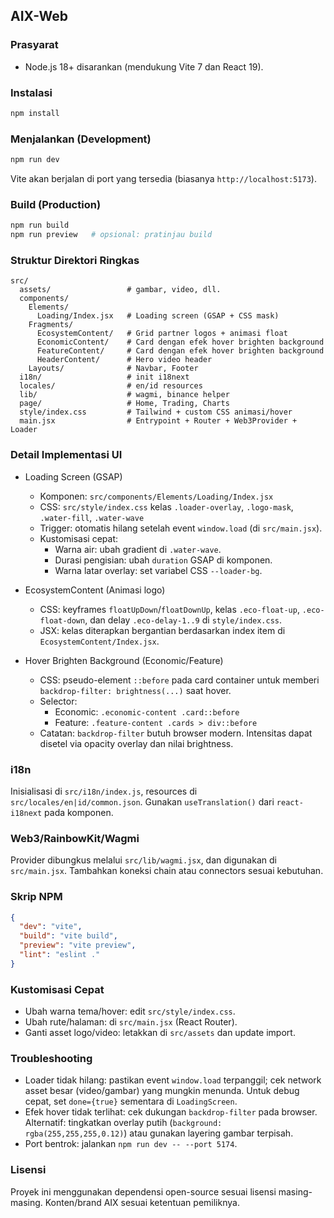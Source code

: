 ## AIX-Web

### Prasyarat
- Node.js 18+ disarankan (mendukung Vite 7 dan React 19).

### Instalasi
```bash
npm install
```

### Menjalankan (Development)
```bash
npm run dev
```
Vite akan berjalan di port yang tersedia (biasanya `http://localhost:5173`).

### Build (Production)
```bash
npm run build
npm run preview   # opsional: pratinjau build
```

### Struktur Direktori Ringkas
```
src/
  assets/                 # gambar, video, dll.
  components/
    Elements/
      Loading/Index.jsx   # Loading screen (GSAP + CSS mask)
    Fragments/
      EcosystemContent/   # Grid partner logos + animasi float
      EconomicContent/    # Card dengan efek hover brighten background
      FeatureContent/     # Card dengan efek hover brighten background
      HeaderContent/      # Hero video header
    Layouts/              # Navbar, Footer
  i18n/                   # init i18next
  locales/                # en/id resources
  lib/                    # wagmi, binance helper
  page/                   # Home, Trading, Charts
  style/index.css         # Tailwind + custom CSS animasi/hover
  main.jsx                # Entrypoint + Router + Web3Provider + Loader
```

### Detail Implementasi UI
- Loading Screen (GSAP)
  - Komponen: `src/components/Elements/Loading/Index.jsx`
  - CSS: `src/style/index.css` kelas `.loader-overlay`, `.logo-mask`, `.water-fill`, `.water-wave`
  - Trigger: otomatis hilang setelah event `window.load` (di `src/main.jsx`).
  - Kustomisasi cepat:
    - Warna air: ubah gradient di `.water-wave`.
    - Durasi pengisian: ubah `duration` GSAP di komponen.
    - Warna latar overlay: set variabel CSS `--loader-bg`.

- EcosystemContent (Animasi logo)
  - CSS: keyframes `floatUpDown`/`floatDownUp`, kelas `.eco-float-up`, `.eco-float-down`, dan delay `.eco-delay-1..9` di `style/index.css`.
  - JSX: kelas diterapkan bergantian berdasarkan index item di `EcosystemContent/Index.jsx`.

- Hover Brighten Background (Economic/Feature)
  - CSS: pseudo-element `::before` pada card container untuk memberi `backdrop-filter: brightness(...)` saat hover.
  - Selector:
    - Economic: `.economic-content .card::before`
    - Feature: `.feature-content .cards > div::before`
  - Catatan: `backdrop-filter` butuh browser modern. Intensitas dapat disetel via opacity overlay dan nilai brightness.

### i18n
Inisialisasi di `src/i18n/index.js`, resources di `src/locales/en|id/common.json`. Gunakan `useTranslation()` dari `react-i18next` pada komponen.

### Web3/RainbowKit/Wagmi
Provider dibungkus melalui `src/lib/wagmi.jsx`, dan digunakan di `src/main.jsx`. Tambahkan koneksi chain atau connectors sesuai kebutuhan.

### Skrip NPM
```json
{
  "dev": "vite",
  "build": "vite build",
  "preview": "vite preview",
  "lint": "eslint ."
}
```

### Kustomisasi Cepat
- Ubah warna tema/hover: edit `src/style/index.css`.
- Ubah rute/halaman: di `src/main.jsx` (React Router).
- Ganti asset logo/video: letakkan di `src/assets` dan update import.

### Troubleshooting
- Loader tidak hilang: pastikan event `window.load` terpanggil; cek network asset besar (video/gambar) yang mungkin menunda. Untuk debug cepat, set `done={true}` sementara di `LoadingScreen`.
- Efek hover tidak terlihat: cek dukungan `backdrop-filter` pada browser. Alternatif: tingkatkan overlay putih (`background: rgba(255,255,255,0.12)`) atau gunakan layering gambar terpisah.
- Port bentrok: jalankan `npm run dev -- --port 5174`.

### Lisensi
Proyek ini menggunakan dependensi open-source sesuai lisensi masing-masing. Konten/brand AIX sesuai ketentuan pemiliknya.
